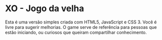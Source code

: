 # XO - Jogo da velha
Esta é uma versão simples criada com HTML5, JavaScript e CSS 3.
Você é livre para sugerir melhorias. O game serve de referência para pessoas que estão iniciando,
ou curiosos que queiram compartilhar conhecimento.
